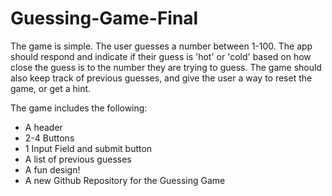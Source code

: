 # Guessing-Game-Final

The game is simple. The user guesses a number between 1-100. The app should respond and indicate if their guess is 'hot' or 'cold' based on how close the guess is to the number they are trying to guess. The game should also keep track of previous guesses, and give the user a way to reset the game, or get a hint.

The game includes the following:

- A header
- 2-4 Buttons
- 1 Input Field and submit button
- A list of previous guesses
- A fun design!
- A new Github Repository for the Guessing Game
